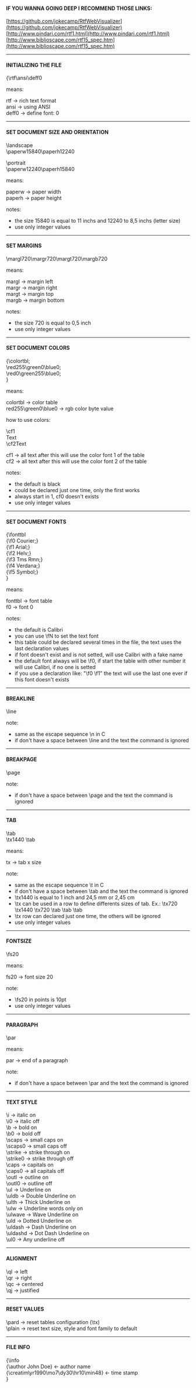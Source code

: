 #### IF YOU WANNA GOING DEEP I RECOMMEND THOSE LINKS:


[https://github.com/jokecamp/RtfWebVisualizer](https://github.com/jokecamp/RtfWebVisualizer)  
[http://www.pindari.com/rtf1.html](http://www.pindari.com/rtf1.html)  
[http://www.biblioscape.com/rtf15_spec.htm](http://www.biblioscape.com/rtf15_spec.htm)


---


#### INITIALIZING THE FILE


{\rtf\ansi\deff0


means:


rtf -> rich text format  
ansi -> using ANSI  
deff0 -> define font: 0  


---


#### SET DOCUMENT SIZE AND ORIENTATION


\landscape  
\paperw15840\paperh12240  


\portrait  
\paperw12240\paperh15840  


means:


paperw -> paper width  
paperh -> paper height  


notes:
- the size 15840 is equal to 11 inchs and 12240 to 8,5 inchs (letter size)
- use only integer values


---


#### SET MARGINS


\margl720\margr720\margt720\margb720


means:


margl -> margin left  
margr -> margin right  
margt -> margin top  
margb -> margin bottom  


notes:
- the size 720 is equal to 0,5 inch
- use only integer values


---


#### SET DOCUMENT COLORS


{\colortbl;  
\red255\green0\blue0;  
\red0\green255\blue0;  
}  


means:


colortbl -> color table  
red255\green0\blue0 -> rgb color byte value  


how to use colors:


\cf1  
Text  
\cf2Text  


cf1 -> all text after this will use the color font 1 of the table  
cf2 -> all text after this will use the color font 2 of the table  


notes:
- the default is black
- could be declared just one time, only the first works
- always start in 1, cf0 doesn't exists
- use only integer values


---


#### SET DOCUMENT FONTS


{\fonttbl  
{\f0 Courier;}  
{\f1 Arial;}  
{\f2 Helv;}  
{\f3 Tms Rmn;}  
{\f4 Verdana;}  
{\f5 Symbol;}  
}  


means:


fonttbl -> font table  
f0 -> font 0  


notes:
- the default is Calibri
- you can use \fN to set the text font
- this table could be declared several times in the file, the text uses the last declaration values
- if font doesn't exist and is not setted, will use Calibri with a fake name
- the default font always will be \f0, if start the table with other number it will use Calibri, if no one is setted
- if you use a declaration like: "\f0 \f1" the text will use the last one ever if this font doesn't exists


---


#### BREAKLINE


\line  


note:
- same as the escape sequence \n in C
- if don't have a space between \line and the text the command is ignored


---


#### BREAKPAGE


\page  


note:
- if don't have a space between \page and the text the command is ignored


---


#### TAB


\tab  
\tx1440 \tab  


means:


tx -> tab x size


note:
- same as the escape sequence \t in C
- if don't have a space between \tab and the text the command is ignored
- \tx1440 is equal to 1 inch and 24,5 mm or 2,45 cm
- \tx can be used in a row to define differents sizes of tab. Ex.: \tx720 \tx1440 \tx720 \tab \tab \tab
- \tx row can declared just one time, the others will be ignored
- use only integer values


---


#### FONTSIZE


\fs20


means:


fs20 -> font size 20


note:
- \fs20 in points is 10pt
- use only integer values


---


#### PARAGRAPH


\par


means:


par -> end of a paragraph  


note:
- if don't have a space between \par and the text the command is ignored


---


#### TEXT STYLE


\i -> italic on  
\i0 -> italic off  
\b -> bold on  
\b0 -> bold off  
\scaps -> small caps on  
\scaps0 -> small caps off  
\strike -> strike through on  
\strike0 -> strike through off  
\caps -> capitals on  
\caps0 -> all capitals off  
\outl -> outline on  
\outl0 -> outline off  
\ul -> Underline on  
\uldb -> Double Underline on  
\ulth -> Thick Underline on  
\ulw -> Underline words only on  
\ulwave -> Wave Underline on  
\uld -> Dotted Underline on  
\uldash -> Dash Underline on  
\uldashd -> Dot Dash Underline on  
\ul0 -> Any underline off  


---


#### ALIGNMENT


\ql	-> left  
\qr -> right  
\qc -> centered  
\qj -> justified  


---


#### RESET VALUES


\pard -> reset tables configuration (\tx)  
\plain -> reset text size, style and font family to default  


---


#### FILE INFO


{\info  
{\author John Doe} <- author name  
{\creatim\yr1990\mo7\dy30\hr10\min48} <- time stamp  
}  
